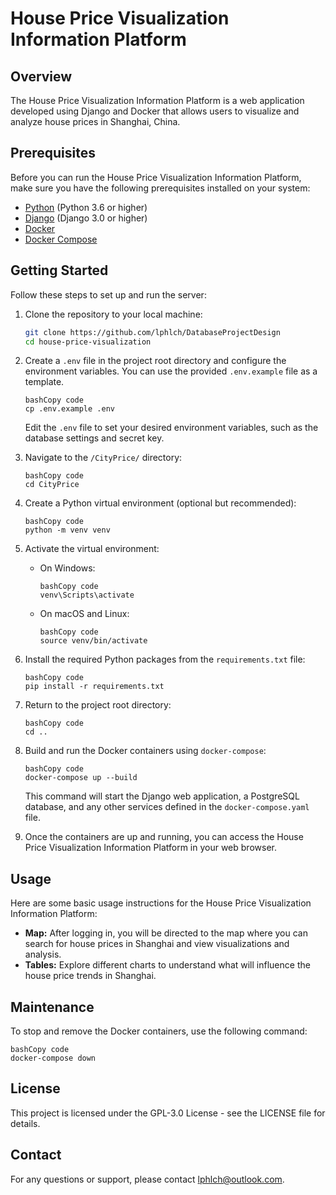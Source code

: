 # House Price Visualization Information Platform

## Overview

The House Price Visualization Information Platform is a web application developed using Django and Docker that allows users to visualize and analyze house prices in Shanghai, China. 

## Prerequisites

Before you can run the House Price Visualization Information Platform, make sure you have the following prerequisites installed on your system:

- [Python](https://www.python.org/downloads/) (Python 3.6 or higher)
- [Django](https://www.djangoproject.com/download/) (Django 3.0 or higher)
- [Docker](https://www.docker.com/get-started)
- [Docker Compose](https://docs.docker.com/compose/install/)

## Getting Started

Follow these steps to set up and run the server:

1. Clone the repository to your local machine:

   ```bash
   git clone https://github.com/lphlch/DatabaseProjectDesign
   cd house-price-visualization

1. Create a `.env` file in the project root directory and configure the environment variables. You can use the provided `.env.example` file as a template.

   ```
   bashCopy code
   cp .env.example .env
   ```

   Edit the `.env` file to set your desired environment variables, such as the database settings and secret key.

2. Navigate to the `/CityPrice/` directory:

   ```
   bashCopy code
   cd CityPrice
   ```

3. Create a Python virtual environment (optional but recommended):

   ```
   bashCopy code
   python -m venv venv
   ```

4. Activate the virtual environment:

   - On Windows:

     ```
     bashCopy code
     venv\Scripts\activate
     ```

   - On macOS and Linux:

     ```
     bashCopy code
     source venv/bin/activate
     ```

5. Install the required Python packages from the `requirements.txt` file:

   ```
   bashCopy code
   pip install -r requirements.txt
   ```

6. Return to the project root directory:

   ```
   bashCopy code
   cd ..
   ```

7. Build and run the Docker containers using `docker-compose`:

   ```
   bashCopy code
   docker-compose up --build
   ```

   This command will start the Django web application, a PostgreSQL database, and any other services defined in the `docker-compose.yaml` file.

8. Once the containers are up and running, you can access the House Price Visualization Information Platform in your web browser.

## Usage

Here are some basic usage instructions for the House Price Visualization Information Platform:

- **Map:** After logging in, you will be directed to the map where you can search for house prices in Shanghai and view visualizations and analysis.
- **Tables:** Explore different charts to understand what will influence the house price trends in Shanghai.

## Maintenance

To stop and remove the Docker containers, use the following command:

```
bashCopy code
docker-compose down
```

## License

This project is licensed under the GPL-3.0 License - see the LICENSE file for details.

## Contact

For any questions or support, please contact [lphlch@outlook.com](mailto:lphlch@outlook.com).

